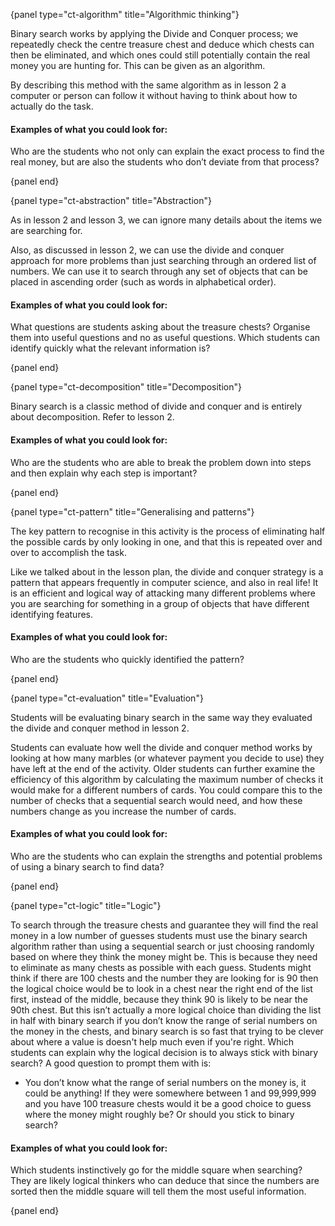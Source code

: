 {panel type="ct-algorithm" title="Algorithmic thinking"}

Binary search works by applying the Divide and Conquer process; we repeatedly check the centre treasure chest and deduce which chests can then be eliminated, and which ones could still potentially contain the real money you are hunting for. This can be given as an algorithm.

By describing this method with the same algorithm as in lesson 2 a computer or person can follow it without having to think about how to actually do the task.

#### Examples of what you could look for:

Who are the students who not only can explain the exact process to find the real money, but are also the students who don’t deviate from that process?

{panel end}

{panel type="ct-abstraction" title="Abstraction"}

As in lesson 2 and lesson 3, we can ignore many details about the items we are searching for.

Also, as discussed in lesson 2, we can use the divide and conquer approach for more problems than just searching through an ordered list of numbers. We can use it to search through any set of objects that can be placed in ascending order (such as words in alphabetical order).

#### Examples of what you could look for:

What questions are students asking about the treasure chests? Organise them into useful questions and no as useful questions. Which students can identify quickly what the relevant information is?

{panel end}

{panel type="ct-decomposition" title="Decomposition"}

Binary search is a classic method of divide and conquer and is entirely about decomposition. Refer to lesson 2.

#### Examples of what you could look for:

Who are the students who are able to break the problem down into steps and then explain why each step is important?

{panel end}

{panel type="ct-pattern" title="Generalising and patterns"}

The key pattern to recognise in this activity is the process of eliminating half the possible cards by only looking in one, and that this is repeated over and over to accomplish the task.

Like we talked about in the lesson plan, the divide and conquer strategy is a pattern that appears frequently in computer science, and also in real life!
It is an efficient and logical way of attacking many different problems where you are searching for something in a group of objects that have different identifying features.

#### Examples of what you could look for:

Who are the students who quickly identified the pattern?

{panel end}

{panel type="ct-evaluation" title="Evaluation"}

Students will be evaluating binary search in the same way they evaluated the divide and conquer method in lesson 2.

Students can evaluate how well the divide and conquer method works by looking at how many marbles (or whatever payment you decide to use) they have left at the end of the activity.
Older students can further examine the efficiency of this algorithm by calculating the maximum number of checks it would make for a different numbers of cards.
You could compare this to the number of checks that a sequential search would need, and how these numbers change as you increase the number of cards.


#### Examples of what you could look for:

Who are the students who can explain the strengths and potential problems of using a binary search to find data?

{panel end}

{panel type="ct-logic" title="Logic"}

To search through the treasure chests and guarantee they will find the real money in a low number of guesses students must use the binary search algorithm rather than using a sequential search or just choosing randomly based on where they think the money might be.
This is because they need to eliminate as many chests as possible with each guess.
Students might think if there are 100 chests and the number they are looking for is 90 then the logical choice would be to look in a chest near the right end of the list first, instead of the middle, because they think 90 is likely to be near the 90th chest.
But this isn’t actually a more logical choice than dividing the list in half with binary search if you don’t know the range of serial numbers on the money in the chests, and binary search is so fast that trying to be clever about where a value is doesn't help much even if you're right.
Which students can explain why the logical decision is to always stick with binary search? A good question to prompt them with is:

-   You don’t know what the range of serial numbers on the money is, it could be anything!
    If they were somewhere between 1 and 99,999,999 and you have 100 treasure chests would it be a good choice to guess where the money might roughly be?
    Or should you stick to binary search?


#### Examples of what you could look for:

Which students instinctively go for the middle square when searching?
They are likely logical thinkers who can deduce that since the numbers are sorted then the middle square will tell them the most useful information.

{panel end}
